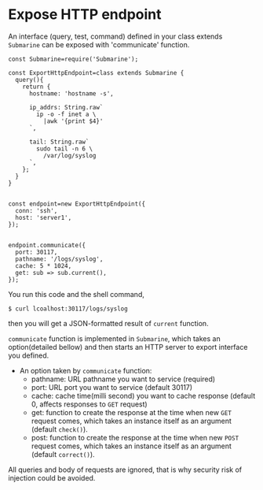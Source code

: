# Expose HTTP endpoint

An interface (query, test, command) defined in your class extends `Submarine` can be exposed with 'communicate' function.

```
const Submarine=require('Submarine');

const ExportHttpEndpoint=class extends Submarine {
  query(){
    return {
      hostname: 'hostname -s',

      ip_addrs: String.raw`
        ip -o -f inet a \
          |awk '{print $4}'
      `,

      tail: String.raw`
        sudo tail -n 6 \
          /var/log/syslog
      `,
    };
  }
}


const endpoint=new ExportHttpEndpoint({
  conn: 'ssh',
  host: 'server1',
});


endpoint.communicate({
  port: 30117,
  pathname: '/logs/syslog',
  cache: 5 * 1024,
  get: sub => sub.current(),
});
```

You run this code and the shell command,

```
$ curl lcoalhost:30117/logs/syslog
```

then you will get a JSON-formatted result of `current` function.

`communicate` function is implemented in `Submarine`, which takes an option(detailed bellow) and then starts an HTTP server to export interface you defined.

* An option taken by `communicate` function:  
  * pathname: URL pathname you want to service (required)
  * port: URL port you want to service (default 30117)
  * cache: cache time(milli second) you want to cache response (default 0, affects responses to `GET` request)
  * get: function to create the response at the time when  new `GET` request comes, which takes an instance itself as an argument (default `check()`).
  * post: function to create the response at the time when  new `POST` request comes, which takes an instance itself as an argument (default `correct()`).

All queries and body of requests are ignored, that is why security risk of injection could be avoided.

